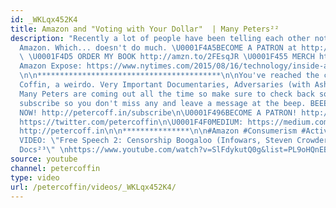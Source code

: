 ```yaml
---
id: _WKLqx452K4
title: Amazon and "Voting with Your Dollar"  | Many Peters²²
description: "Recently a lot of people have been telling each other not to shop at
  Amazon. Which... doesn't do much. \U0001F4A5BECOME A PATRON at http://patreon.com/petercoffin\n
  \ \U0001F4D5 ORDER MY BOOK http://amzn.to/2FEsqJR \U0001F455 MERCH http://petercoff.in/store\n\nNYT
  Amazon Expose: https://www.nytimes.com/2015/08/16/technology/inside-amazon-wrestling-big-ideas-in-a-bruising-workplace.html
  \n\n*****************************************\n\nYou've reached the channel of Peter
  Coffin, a weirdo. Very Important Documentaries, Adversaries (with Ashleigh!) and
  Many Peters are coming out all the time so make sure to check back soon. Please
  subscribe so you don't miss any and leave a message at the beep. BEEEEEEEEEP.\n\n\U0001F4FASubscribe
  NOW! http://petercoff.in/subscribe\n\U0001F496BECOME A PATRON! http://patreon.com/petercoffin\n\U0001F426TWITTER:
  https://twitter.com/petercoffin\n\U0001F4F0MEDIUM: https://medium.com/@petercoffin\n\U0001F4F1NOTIFICATIONS:
  http://petercoff.in\n\n***************\n\n#Amazon #Consumerism #Activism\n\n-~-~~-~~~-~~-~-\nNEW
  VIDEO: \"Free Speech 2: Censorship Boogaloo (Infowars, Steven Crowder) | Very Important
  Docs²³\" \nhttps://www.youtube.com/watch?v=SlFdykutQ0g&list=PL9oHQnEByWyXObkJN9YYQS9hxBjpN8RLG\n-~-~~-~~~-~~-~-"
source: youtube
channel: petercoffin
type: video
url: /petercoffin/videos/_WKLqx452K4/
---
```

